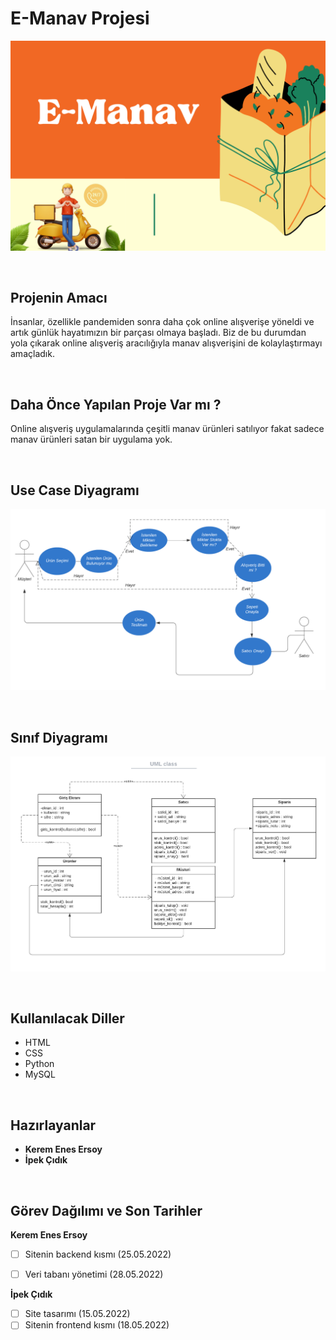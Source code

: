 # E-Manav Projesi
![proje kapağı](https://github.com/Iskenderun-Technical-University/e-manav/blob/main/images/proje%20kapa%C4%9F%C4%B1.png)

</br>

## Projenin Amacı
İnsanlar, özellikle pandemiden sonra daha çok online alışverişe yöneldi ve artık günlük hayatımızın bir parçası olmaya başladı. Biz de bu durumdan yola çıkarak online alışveriş aracılığıyla manav alışverişini de kolaylaştırmayı amaçladık.

</br>

## Daha Önce Yapılan Proje Var mı ?
Online alışveriş uygulamalarında çeşitli manav ürünleri satılıyor fakat sadece manav ürünleri satan bir uygulama yok.

</br>

## Use Case Diyagramı
![use case diagram](https://github.com/Iskenderun-Technical-University/e-manav/blob/main/images/Use%20case%20diagram.png)

</br>

## Sınıf Diyagramı
![class diagram](https://github.com/Iskenderun-Technical-University/e-manav/blob/main/images/UML%20class.png)

</br>

## Kullanılacak Diller

- HTML 
- CSS 
- Python 
- MySQL

</br>

## Hazırlayanlar

- **Kerem Enes Ersoy** </br>
- **İpek Çıdık**

</br>

## Görev Dağılımı ve Son Tarihler

**Kerem Enes Ersoy** </br>
- [ ] Sitenin backend kısmı (25.05.2022)
- [ ] Veri tabanı yönetimi (28.05.2022)


**İpek Çıdık** </br>
- [ ] Site tasarımı (15.05.2022)
- [ ] Sitenin frontend kısmı (18.05.2022)
